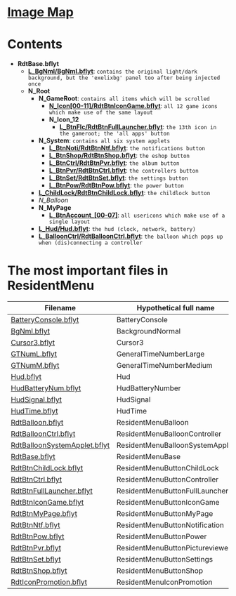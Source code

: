 # [Image Map](index_map)
# Contents
- **RdtBase.bflyt**
    - **[L_BgNml/BgNml.bflyt](ResidentMenu-BgNml.bflyt)**: `contains the original light/dark background, but the 'exelixbg' panel too after being injected once`
    - **N_Root**
        - **N_GameRoot**: `contains all items which will be scrolled`
            - **[N_Icon[00-11]/RdtBtnIconGame.bflyt](ResidentMenu-RdtBtnIconGame.bflyt)**: `all 12 game icons which make use of the same layout`
            - **N_Icon_12**
                - **[L_BtnFlc/RdtBtnFullLauncher.bflyt](ResidentMenu-RdtBtnFullLauncher.bflyt)**: `the 13th icon in the gameroot; the 'all apps' button`
        - **N_System**: `contains all six system applets`
            - **[L_BtnNoti/RdtBtnNtf.bflyt](ResidentMenu-RdtBtnNtf.bflyt)**: `the notifications button`
            - **[L_BtnShop/RdtBtnShop.bflyt](ResidentMenu-RdtBtnShop.bflyt)**: `the eshop button`
            - **[L_BtnCtrl/RdtBtnPvr.bflyt](ResidentMenu-RdtBtnPvr.bflyt)**: `the album button`
            - **[L_BtnPvr/RdtBtnCtrl.bflyt](ResidentMenu-RdtBtnCtrl.bflyt)**: `the controllers button`
            - **[L_BtnSet/RdtBtnSet.bflyt](ResidentMenu-RdtBtnSet.bflyt)**: `the settings button`
            - **[L_BtnPow/RdtBtnPow.bflyt](ResidentMenu-RdtBtnPow.bflyt)**: `the power button`
        - **[L_ChildLock/RdtBtnChildLock.bflyt](ResidentMenu-RdtBtnChildLock.bflyt)**: `the childlock button`
        - *N_Balloon*
        - **N_MyPage**
           - **[L_BtnAccount_[00-07]](ResidentMenu-RdtBtnMyPage.bflyt)**: `all usericons which make use of a single layout`
        - **[L_Hud/Hud.bflyt](ResidentMenu-Hud.bflyt)**: `the hud (clock, network, battery)`
        - **[L_BalloonCtrl/RdtBalloonCtrl.bflyt](ResidentMenu-RdtBalloonCtrl.bflyt)**: `the balloon which pops up when (dis)connecting a controller`

# The most important files in ResidentMenu

| Filename | Hypothetical full name |
|------------------------------|---------------------------------|
| [BatteryConsole.bflyt](ResidentMenu-BatteryConsole.bflyt) | BatteryConsole |
| [BgNml.bflyt](ResidentMenu-BgNml.bflyt) | BackgroundNormal |
| [Cursor3.bflyt](ResidentMenu-Cursor3.bflyt) | Cursor3 |
| [GTNumL.bflyt](ResidentMenu-GTNumL.bflyt) | GeneralTimeNumberLarge |
| [GTNumM.bflyt](ResidentMenu-GTNumM.bflyt) | GeneralTimeNumberMedium |
| [Hud.bflyt](ResidentMenu-Hud.bflyt) | Hud |
| [HudBatteryNum.bflyt](ResidentMenu-HudBatteryNum.bflyt) | HudBatteryNumber |
| [HudSignal.bflyt](ResidentMenu-HudSignal.bflyt) | HudSignal |
| [HudTime.bflyt](ResidentMenu-HudTime.bflyt) | HudTime |
| [RdtBalloon.bflyt](ResidentMenu-RdtBalloon.bflyt) | ResidentMenuBalloon |
| [RdtBalloonCtrl.bflyt](ResidentMenu-RdtBalloonCtrl.bflyt) | ResidentMenuBalloonController |
| [RdtBalloonSystemApplet.bflyt](ResidentMenu-RdtBalloonSystemApplet.bflyt) | ResidentMenuBalloonSystemApplet |
| [RdtBase.bflyt](ResidentMenu-RdtBase.bflyt) | ResidentMenuBase |
| [RdtBtnChildLock.bflyt](ResidentMenu-RdtBtnChildLock.bflyt) | ResidentMenuButtonChildLock |
| [RdtBtnCtrl.bflyt](ResidentMenu-RdtBtnCtrl.bflyt) | ResidentMenuButtonController |
| [RdtBtnFullLauncher.bflyt](ResidentMenu-RdtBtnFullLauncher.bflyt) | ResidentMenuButtonFullLauncher |
| [RdtBtnIconGame.bflyt](ResidentMenu-RdtBtnIconGame.bflyt) | ResidentMenuButtonIconGame |
| [RdtBtnMyPage.bflyt](ResidentMenu-RdtBtnMyPage.bflyt) | ResidentMenuButtonMyPage |
| [RdtBtnNtf.bflyt](ResidentMenu-RdtBtnNtf.bflyt) | ResidentMenuButtonNotification |
| [RdtBtnPow.bflyt](ResidentMenu-RdtBtnPow.bflyt) | ResidentMenuButtonPower |
| [RdtBtnPvr.bflyt](ResidentMenu-RdtBtnPvr.bflyt) | ResidentMenuButtonPictureviewer |
| [RdtBtnSet.bflyt](ResidentMenu-RdtBtnSet.bflyt) | ResidentMenuButtonSettings |
| [RdtBtnShop.bflyt](ResidentMenu-RdtBtnShop.bflyt) | ResidentMenuButtonShop |
| [RdtIconPromotion.bflyt](ResidentMenu-RdtIconPromotion.bflyt) | ResidentMenuIconPromotion |